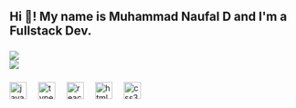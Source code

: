 <h2 align="left">Hi 👋! My name is Muhammad Naufal D and I'm a Fullstack Dev.</h2>

###

 <img src="https://github-readme-stats.vercel.app/api?username=NopallDwitamaa&theme=tokyonight&count_private=true&line_height=20&hide_border=true&show_icons=true"/>
  <br/>
 <img src="https://github-readme-stats.vercel.app/api/top-langs/?username=NopallDwitamaa&layout=compact&theme=tokyonight&count_private=true&hide_border=true"/>

###


###

<div align="left">
  <img src="https://cdn.jsdelivr.net/gh/devicons/devicon/icons/javascript/javascript-original.svg" height="30" alt="javascript logo"  />
  <img width="12" />
  <img src="https://cdn.jsdelivr.net/gh/devicons/devicon/icons/typescript/typescript-original.svg" height="30" alt="typescript logo"  />
  <img width="12" />
  <img src="https://cdn.jsdelivr.net/gh/devicons/devicon/icons/react/react-original.svg" height="30" alt="react logo"  />
  <img width="12" />
  <img src="https://cdn.jsdelivr.net/gh/devicons/devicon/icons/html5/html5-original.svg" height="30" alt="html5 logo"  />
  <img width="12" />
  <img src="https://cdn.jsdelivr.net/gh/devicons/devicon/icons/css3/css3-original.svg" height="30" alt="css3 logo"  />
</div>

###

###

<br clear="both">

###
